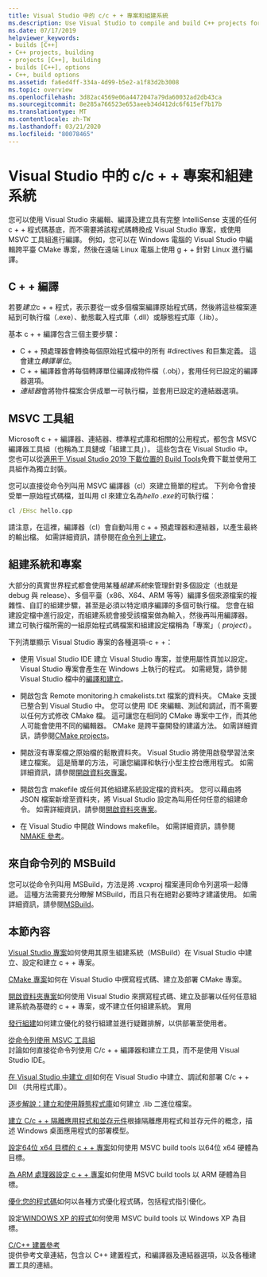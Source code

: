 ```yaml
---
title: Visual Studio 中的 c/c + + 專案和組建系統
ms.description: Use Visual Studio to compile and build C++ projects for Windows, ARM or Linux based on any project system.
ms.date: 07/17/2019
helpviewer_keywords:
- builds [C++]
- C++ projects, building
- projects [C++], building
- builds [C++], options
- C++, build options
ms.assetid: fa6ed4ff-334a-4d99-b5e2-a1f83d2b3008
ms.topic: overview
ms.openlocfilehash: 3d82ac4569e06a4472047a79da60032ad2db43ca
ms.sourcegitcommit: 8e285a766523e653aeeb34d412dc6f615ef7b17b
ms.translationtype: MT
ms.contentlocale: zh-TW
ms.lasthandoff: 03/21/2020
ms.locfileid: "80078465"
---
```

# <a name="cc-projects-and-build-systems-in-visual-studio"></a>Visual Studio 中的 c/c + + 專案和組建系統

您可以使用 Visual Studio 來編輯、編譯及建立具有完整 IntelliSense 支援的任何 c + + 程式碼基底，而不需要將該程式碼轉換成 Visual Studio 專案，或使用 MSVC 工具組進行編譯。 例如，您可以在 Windows 電腦的 Visual Studio 中編輯跨平臺 CMake 專案，然後在遠端 Linux 電腦上使用 g + + 針對 Linux 進行編譯。

## <a name="c-compilation"></a>C + + 編譯

若要*建立*c + + 程式，表示要從一或多個檔案編譯原始程式碼，然後將這些檔案連結到可執行檔（.exe）、動態載入程式庫（.dll）或靜態程式庫（.lib）。

基本 c + + 編譯包含三個主要步驟：

- C + + 預處理器會轉換每個原始程式檔中的所有 #directives 和巨集定義。 這會建立*轉譯單位*。
- C + + 編譯器會將每個轉譯單位編譯成物件檔（.obj），套用任何已設定的編譯器選項。
- *連結器*會將物件檔案合併成單一可執行檔，並套用已設定的連結器選項。

## <a name="the-msvc-toolset"></a>MSVC 工具組

Microsoft c + + 編譯器、連結器、標準程式庫和相關的公用程式，都包含 MSVC 編譯器工具組（也稱為工具鏈或「組建工具」）。 這些包含在 Visual Studio 中。 您也可以從[適用于 Visual Studio 2019 下載位置的 Build Tools](https://visualstudio.microsoft.com/downloads/#build-tools-for-visual-studio-2019)免費下載並使用工具組作為獨立封裝。

您可以直接從命令列叫用 MSVC 編譯器（cl）來建立簡單的程式。 下列命令會接受單一原始程式碼檔，並叫用 cl 來建立名為*hello .exe*的可執行檔：

```cmd
cl /EHsc hello.cpp
```

請注意，在這裡，編譯器（cl）會自動叫用 c + + 預處理器和連結器，以產生最終的輸出檔。  如需詳細資訊，請參閱在[命令列上建立](building-on-the-command-line.md)。

## <a name="build-systems-and-projects"></a>組建系統和專案

大部分的真實世界程式都會使用某種*組建系統*來管理針對多個設定（也就是 debug 與 release）、多個平臺（x86、X64、ARM 等等）編譯多個來源檔案的複雜性、自訂的組建步驟，甚至是必須以特定順序編譯的多個可執行檔。 您會在組建設定檔中進行設定，而組建系統會接受該檔案做為輸入，然後再叫用編譯器。 建立可執行檔所需的一組原始程式碼檔案和組建設定檔稱為「專案」（ *project*）。

下列清單顯示 Visual Studio 專案的各種選項-c + +：

- 使用 Visual Studio IDE 建立 Visual Studio 專案，並使用屬性頁加以設定。 Visual Studio 專案會產生在 Windows 上執行的程式。 如需總覽，請參閱 Visual Studio 檔中的[編譯和建立](/visualstudio/ide/compiling-and-building-in-visual-studio)。

- 開啟包含 Remote monitoring.h cmakelists.txt 檔案的資料夾。 CMake 支援已整合到 Visual Studio 中。 您可以使用 IDE 來編輯、測試和調試，而不需要以任何方式修改 CMake 檔。 這可讓您在相同的 CMake 專案中工作，而其他人可能會使用不同的編輯器。 CMake 是跨平臺開發的建議方法。 如需詳細資訊，請參閱[CMake projects](cmake-projects-in-visual-studio.md)。

- 開啟沒有專案檔之原始檔的鬆散資料夾。 Visual Studio 將使用啟發學習法來建立檔案。 這是簡單的方法，可讓您編譯和執行小型主控台應用程式。 如需詳細資訊，請參閱[開啟資料夾專案](open-folder-projects-cpp.md)。

- 開啟包含 makefile 或任何其他組建系統設定檔的資料夾。 您可以藉由將 JSON 檔案新增至資料夾，將 Visual Studio 設定為叫用任何任意的組建命令。 如需詳細資訊，請參閱[開啟資料夾專案](open-folder-projects-cpp.md)。

- 在 Visual Studio 中開啟 Windows makefile。 如需詳細資訊，請參閱[NMAKE 參考](reference/nmake-reference.md)。

## <a name="msbuild-from-the-command-line"></a>來自命令列的 MSBuild

您可以從命令列叫用 MSBuild，方法是將 .vcxproj 檔案連同命令列選項一起傳遞。 這種方法需要充分瞭解 MSBuild，而且只有在絕對必要時才建議使用。 如需詳細資訊，請參閱[MSBuild](msbuild-visual-cpp.md)。

## <a name="in-this-section"></a>本節內容

[Visual Studio 專案](creating-and-managing-visual-cpp-projects.md)如何使用其原生組建系統（MSBuild）在 Visual Studio 中建立、設定和建立 c + + 專案。

[CMake 專案](cmake-projects-in-visual-studio.md)如何在 Visual Studio 中撰寫程式碼、建立及部署 CMake 專案。

[開啟資料夾專案](open-folder-projects-cpp.md)如何使用 Visual Studio 來撰寫程式碼、建立及部署以任何任意組建系統為基礎的 c + + 專案，或不建立任何組建系統。 實用

[發行組建](release-builds.md)如何建立優化的發行組建並進行疑難排解，以供部署至使用者。

[從命令列使用 MSVC 工具組](building-on-the-command-line.md)<br/>
討論如何直接從命令列使用 C/c + + 編譯器和建立工具，而不是使用 Visual Studio IDE。

[在 Visual Studio 中建立 dll](dlls-in-visual-cpp.md)如何在 Visual Studio 中建立、調試和部署 C/c + + Dll （共用程式庫）。

[逐步解說：建立和使用靜態程式庫](walkthrough-creating-and-using-a-static-library-cpp.md)如何建立 .lib 二進位檔案。

[建立 C/c + + 隔離應用程式和並存元件](building-c-cpp-isolated-applications-and-side-by-side-assemblies.md)根據隔離應用程式和並存元件的概念，描述 Windows 桌面應用程式的部署模型。

[設定64位 x64 目標的 c + + 專案](configuring-programs-for-64-bit-visual-cpp.md)如何使用 MSVC build tools 以64位 x64 硬體為目標。

[為 ARM 處理器設定 c + + 專案](configuring-programs-for-arm-processors-visual-cpp.md)如何使用 MSVC build tools 以 ARM 硬體為目標。

[優化您的程式碼](optimizing-your-code.md)如何以各種方式優化程式碼，包括程式指引優化。

設定[WINDOWS XP 的程式](configuring-programs-for-windows-xp.md)如何使用 MSVC build tools 以 Windows XP 為目標。

[C/C++ 建置參考](reference/c-cpp-building-reference.md)<br/>
提供參考文章連結，包含以 C++ 建置程式，和編譯器及連結器選項，以及各種建置工具的連結。
